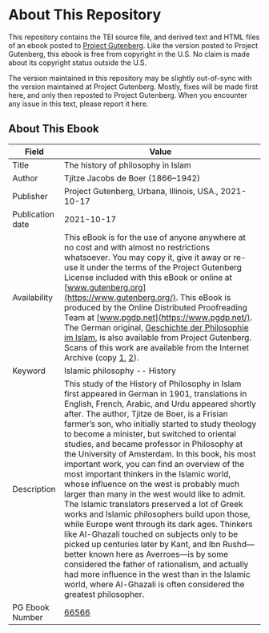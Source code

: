 # About This Repository

This repository contains the TEI source file, and derived text and HTML files of an ebook posted to [Project Gutenberg](https://www.gutenberg.org/). Like the version posted to Project Gutenberg, this ebook is free from copyright in the U.S. No claim is made about its copyright status outside the U.S.

The version maintained in this repository may be slightly out-of-sync with the version maintained at Project Gutenberg. Mostly, fixes will be made first here, and only then reposted to Project Gutenberg. When you encounter any issue in this text, please report it here.

## About This Ebook

| Field | Value |
| ----- | ----- |
| Title | The history of philosophy in Islam |
| Author | Tjitze Jacobs de Boer (1866–1942) |
| Publisher | Project Gutenberg, Urbana, Illinois, USA., 2021-10-17 |
| Publication date | 2021-10-17 |
| Availability | This eBook is for the use of anyone anywhere at no cost and with almost no restrictions whatsoever. You may copy it, give it away or re-use it under the terms of the Project Gutenberg License included with this eBook or online at [www.gutenberg.org](https://www.gutenberg.org/). This eBook is produced by the Online Distributed Proofreading Team at [www.pgdp.net](https://www.pgdp.net/). The German original, [Geschichte der Philosophie im Islam](https://www.gutenberg.org/ebooks/54679), is also available from Project Gutenberg. Scans of this work are available from the Internet Archive (copy [1](https://archive.org/details/historyofphiloso00boer), [2](https://archive.org/details/thehistoryofphil00boeruoft)). |
| Keyword | Islamic philosophy -- History |
| Description | This study of the History of Philosophy in Islam first appeared in German in 1901, translations in English, French, Arabic, and Urdu appeared shortly after. The author, Tjitze de Boer, is a Frisian farmer’s son, who initially started to study theology to become a minister, but switched to oriental studies, and became professor in Philosophy at the University of Amsterdam. In this book, his most important work, you can find an overview of the most important thinkers in the Islamic world, whose influence on the west is probably much larger than many in the west would like to admit. The Islamic translators preserved a lot of Greek works and Islamic philosophers build upon those, while Europe went through its dark ages. Thinkers like Al-Ghazali touched on subjects only to be picked up centuries later by Kant, and Ibn Rushd—better known here as Averroes—is by some considered the father of rationalism, and actually had more influence in the west than in the Islamic world, where Al-Ghazali is often considered the greatest philosopher. |
| PG Ebook Number | [66566](https://www.gutenberg.org/ebooks/66566) |

